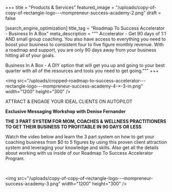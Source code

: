 +++
title = "Products & Services"
featured_image = "/uploads/copy-of-copy-of-rectangle-logo---mompreneur-success-academy-2.png"
draft = false

[search_engine_optimization]
title_tag = "Roadmap To Success Accelerator - Business In A Box"
meta_description = """
Accelerator - Get 90 days of 1:1 AND small group coaching.  You also have access to everything you need to boost your business to consistent four to five figure monthly revenue. With a roadmap and support, you are only 90 days away from your business hitting all of your goals. 

Business In A Box - A DIY option that will get you up and going to your best quarter with all of the resources and tools you need to get going."""
+++

&lt;img src="/uploads/cropped-roadmap-to-success-accelerator---rectangle-logo---mompreneur-success-academy-4-×-3-in.png" width="1200" height="300" /&gt;

ATTRACT & ENGAGE YOUR IDEAL CLIENTS ON AUTOPILOT

**Exclusive Messaging Workshop with Denise Fernander**

**THE 3 PART SYSTEM FOR MOM, COACHES & WELLNESS PRACTITIONERS TO GET THEIR BUSINESS TO PROFITABLE IN 90 DAYS OR LESS**

Watch the video below and learn the 3 part system on how to get your coaching business from $0 to 5 figures by using this proven client attraction system and leveraging your knowledge and skills. Also get all the details about working with us inside of our Roadmap To Success Accelerator Program.&nbsp;

&nbsp;

&lt;img src="/uploads/copy-of-copy-of-rectangle-logo---mompreneur-success-academy-3.png" width="1200" height="300" /&gt;

&nbsp;
